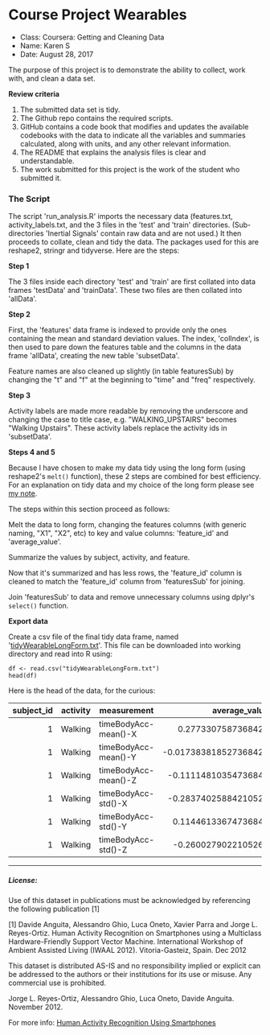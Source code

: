 # Course Project Wearables

* Class:  Coursera: Getting and Cleaning Data
* Name:   Karen S
* Date:   August 28, 2017

The purpose of this project is to demonstrate the ability to collect, work with, and clean a data set.

**Review criteria**

1. The submitted data set is tidy.
1. The Github repo contains the required scripts.
1. GitHub contains a code book that modifies and updates the available codebooks with the data to indicate all the variables and summaries calculated, along with units, and any other relevant information.
1. The README that explains the analysis files is clear and understandable.
1. The work submitted for this project is the work of the student who submitted it.

### The Script

The script 'run\_analysis.R' imports the necessary data (features.txt, activity\_labels.txt, and the 3 files in the 'test' and 'train' directories. (Sub-directories 'Inertial Signals' contain raw data and are not used.) It then proceeds to collate, clean and tidy the data. The packages used for this are reshape2, stringr and tidyverse. Here are the steps:

**Step 1**

The 3 files inside each directory 'test' and 'train' are first collated into data frames 'testData' and 'trainData'. These two files are then collated into 'allData'.

**Step 2**

First, the 'features' data frame is indexed to provide only the ones containing the mean and standard deviation values. The index, 'colIndex', is then used to pare down the features table and the columns in the data frame 'allData', creating the new table 'subsetData'.

Feature names are also cleaned up slightly (in table featuresSub) by changing the "t" and "f" at the beginning to "time" and "freq" respectively.

**Step 3**

Activity labels are made more readable by removing the underscore and changing the case to title case, e.g. "WALKING\_UPSTAIRS" becomes "Walking Upstairs". These activity labels replace the activity ids in 'subsetData'.

**Steps 4 and 5**

Because I have chosen to make my data tidy using the long form (using reshape2's `melt()` function), these 2 steps are combined for best efficiency. For an explanation on tidy data and my choice of the long form please see [my note](AboutTidyData.md "About Long Form Tidy Data").

The steps within this section proceed as follows:

Melt the data to long form, changing the features columns (with generic naming, "X1", "X2", etc) to key and value columns: 'feature\_id' and 'average\_value'.

Summarize the values by subject, activity, and feature.

Now that it's summarized and has less rows, the 'feature\_id' column is cleaned to match the 'feature\_id' column from 'featuresSub' for joining.

Join 'featuresSub' to data and remove unnecessary columns using dplyr's `select()` function.

**Export data**

Create a csv file of the final tidy data frame, named '[tidyWearableLongForm.txt](tidyWearableLongForm.txt "The exported tidy data")'. This file can be downloaded into working directory and read into R using:

    df <- read.csv("tidyWearableLongForm.txt")
    head(df)

Here is the head of the data, for the curious:

| subject_id | activity | measurement          | average_value         |
|-----------:|----------|----------------------|----------------------:|
| 1          | Walking  | timeBodyAcc-mean()-X | 0.2773307587368421    |
| 1          | Walking  | timeBodyAcc-mean()-Y | -0.017383818527368422 |
| 1          | Walking  | timeBodyAcc-mean()-Z | -0.11114810354736843  |
| 1          | Walking  | timeBodyAcc-std()-X  | -0.28374025884210524  |
| 1          | Walking  | timeBodyAcc-std()-Y  | 0.11446133674736843   |
| 1          | Walking  | timeBodyAcc-std()-Z  | -0.2600279022105263   |

---
##### License:

Use of this dataset in publications must be acknowledged by referencing the following publication [1] 

[1] Davide Anguita, Alessandro Ghio, Luca Oneto, Xavier Parra and Jorge L. Reyes-Ortiz. Human Activity Recognition on Smartphones using a Multiclass Hardware-Friendly Support Vector Machine. International Workshop of Ambient Assisted Living (IWAAL 2012). Vitoria-Gasteiz, Spain. Dec 2012

This dataset is distributed AS-IS and no responsibility implied or explicit can be addressed to the authors or their institutions for its use or misuse. Any commercial use is prohibited.

Jorge L. Reyes-Ortiz, Alessandro Ghio, Luca Oneto, Davide Anguita. November 2012.

For more info: [Human Activity Recognition Using Smartphones](http://archive.ics.uci.edu/ml/datasets/Human+Activity+Recognition+Using+Smartphones)
